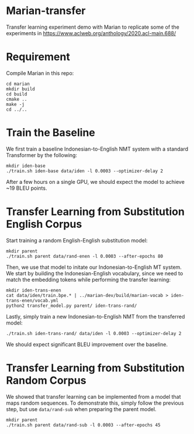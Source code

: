 # Marian-transfer
Transfer learning experiment demo with Marian to replicate some of the experiments in https://www.aclweb.org/anthology/2020.acl-main.688/

# Requirement
Compile Marian in this repo:

```
cd marian
mkdir build
cd build
cmake ..
make -j
cd ../..
```

# Train the Baseline

We first train a baseline Indonesian-to-English NMT system with a standard Transformer by the following:

```
mkdir iden-base
./train.sh iden-base data/iden -l 0.0003 --optimizer-delay 2
```

After a few hours on a single GPU, we should expect the model to achieve ~19 BLEU points.

# Transfer Learning from Substitution English Corpus

Start training a random English-English substitution model:

```
mkdir parent
./train.sh parent data/rand-enen -l 0.0003 --after-epochs 80
```

Then, we use that model to initate our Indonesian-to-English MT system.
We start by building the Indonesian-English vocabulary, since we need to match the embedding tokens while performing the transfer learning:

```
mkdir iden-trans-enen
cat data/iden/train.bpe.* | ../marian-dev/build/marian-vocab > iden-trans-enen/vocab.yml
python2 transfer_model.py parent/ iden-trans-rand/
```

Lastly, simply train a new Indonesian-to-English NMT from the transferred model:

```
./train.sh iden-trans-rand/ data/iden -l 0.0003 --optimizer-delay 2
```

We should expect significant BLEU improvement over the baseline.


# Transfer Learning from Substitution Random Corpus

We showed that transfer learning can be implemented from a model that maps random sequences. To demonstrate this, simply follow the previous step, but use `data/rand-sub` when preparing the parent model.

```
mkdir parent
./train.sh parent data/rand-sub -l 0.0003 --after-epochs 45
```
